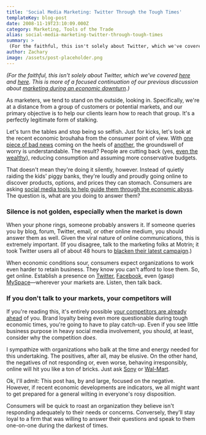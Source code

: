```yaml
---
title: 'Social Media Marketing: Twitter Through the Tough Times'
templateKey: blog-post
date: 2008-11-19T23:10:09.000Z
category: Marketing, Tools of the Trade
alias: social-media-marketing-twitter-through-tough-times
summary: > 
 (For the faithful, this isn't solely about Twitter, which we've covered here and here. This is more of a focused continuation of our previous discussion about marketing during an economic downturn.) As marketers, we tend to stand on the outside, looking in. Specifically, we're at a distance from a group of customers or potential markets, and our primary objective is to help our clients learn how to reach that group. It's a perfectly legitimate form of stalking.
author: Zachary
image: /assets/post-placeholder.png
---
```


_(For the faithful, this isn't solely about Twitter, which we've covered [here](/2008/09/02/social-media-series-a-primer-on-twitter) and [here](/2008/10/03/social-media-marketing-more-twitter). This is more of a focused continuation of our previous discussion about [marketing during an economic downturn](/2008/10/29/marketing-midst-instability).)_

As marketers, we tend to stand on the outside, looking in. Specifically, we're at a distance from a group of customers or potential markets, and our primary objective is to help our clients learn how to reach that group. It's a perfectly legitimate form of stalking.

Let's turn the tables and stop being so selfish. Just for kicks, let's look at the recent economic brouhaha from the consumer point of view. With [one piece of bad news](http://money.cnn.com/2008/11/20/news/economy/jobless_claims/index.htm?postversion=2008112014) coming on the heels of [another](http://online.wsj.com/article/SB122718078950444191.html), the groundswell of worry is understandable. The result? People are cutting back (yes, [even the wealthy](http://www.nytimes.com/2008/11/16/fashion/16consumption.html?partner=rss&emc=rss)), reducing consumption and assuming more conservative budgets.

That doesn't mean they're doing it silently, however. Instead of quietly raiding the kids' piggy banks, they're loudly and proudly going online to discover products, options, and prices they can stomach. Consumers are asking [social media tools to help guide them through the economic abyss](http://www.marketingcharts.com/interactive/social-media-helps-consumers-cope-with-economic-downturn-5141/). The question is, what are you doing to answer them?

### Silence is not golden, especially when the market is down

When your phone rings, someone probably answers it. If someone queries you by blog, forum, Twitter, email, or other online medium, you should answer them as well. Given the viral nature of online communications, this is extremely important. (If you disagree, talk to the marketing folks at Motrin; it took Twitter users all of about 48 hours to [blacken their latest campaign](http://adage.com/digital/article?article_id=132622).)

When economic conditions sour, consumers expect organizations to work even harder to retain business. They know you can't afford to lose them. So, get online. Establish a presence on [Twitter](http://twitter.com), [Facebook](http://facebook.com), even (gasp) [MySpace](http://myspace.com)—wherever your markets are. Listen, then talk back.

### If you don't talk to your markets, your competitors will

If you're reading this, it's entirely possible [your competitors are already ahead](http://www.reuters.com/article/internetNews/idUSTRE4AH8G820081118?pageNumber=1&virtualBrandChannel=0) of you. Brand loyalty being even more questionable during tough economic times, you're going to have to play catch-up. Even if you see little business purpose in heavy social media involvement, you should, at least, consider why the competition _does_.

I sympathize with organizations who balk at the time and energy needed for this undertaking. The positives, after all, may be elusive. On the other hand, the negatives of not responding or, even worse, behaving irresponsibly, online will hit you like a ton of bricks. Just ask [Sony](http://adage.com/smallagency/post?article_id=113945) or [Wal-Mart](http://www.businessweek.com/bwdaily/dnflash/content/oct2006/db20061009_579137.htm).

Ok, I'll admit: This post has, by and large, focused on the negative. However, if recent economic developments are indicators, we all might want to get prepared for a general wilting in everyone's rosy disposition.

Consumers will be quick to roast an organization they believe isn't responding adequately to their needs or concerns. Conversely, they'll stay loyal to a firm that was willing to answer their questions and speak to them one-on-one during the darkest of times.